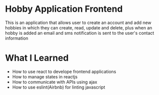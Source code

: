 # Hobby Application Frontend
  This is an application that allows user to create an account and add new hobbies in which they can create, read, update and delete, plus when an hobby is added an email and sms notification is sent to the user's contact information
  
# What I Learned
  * How to use react to develope frontend applications
  * How to manage states in reactjs
  * How to communicate with APIs using ajax 
  * How to use eslint(Airbnb) for linting javascript

